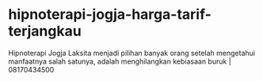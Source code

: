# hipnoterapi-jogja-harga-tarif-terjangkau
Hipnoterapi Jogja Laksita menjadi pilihan banyak orang setelah mengetahui manfaatnya salah satunya, adalah menghilangkan kebiasaan buruk | 08170434500
